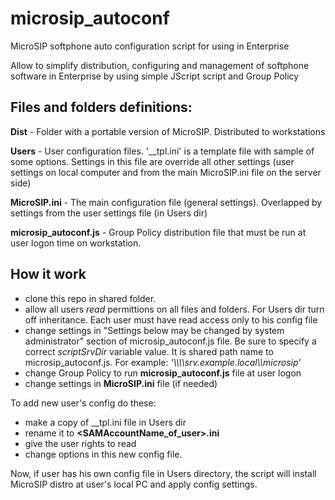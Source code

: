 # microsip_autoconf
MicroSIP softphone auto configuration script for using in Enterprise

Allow to simplify distribution, configuring and management of softphone software in Enterprise 
by using simple JScript script and Group Policy

## Files and folders definitions:

**Dist** - Folder with a portable version of MicroSIP. Distributed to workstations

**Users** - User configuration files. '__tpl.ini' is a template file with sample of some options. 
Settings in this file are override all other settings (user settings on local computer and from the main MicroSIP.ini file on the server side)

**MicroSIP.ini** - The main configuration file (general settings). Overlapped by settings from the user settings file (in Users dir)

**microsip_autoconf.js** - Group Policy distribution file that must be run at user logon time on workstation.

## How it work

- clone this repo in shared folder.
- allow all users *read* permittions on all files and folders. For Users dir turn off inheritance.
Each user must have read access only to his config file
- change settings in "Settings below may be changed by system administrator" section of microsip_autoconf.js file. 
Be sure to specify a correct *scriptSrvDir* variable value. It is shared path name to microsip_autoconf.js.
For example: *'\\\\\\\srv.example.local\\\\microsip'*
- change Group Policy to run **microsip_autoconf.js** file at user logon
- change settings in **MicroSIP.ini** file (if needed)

To add new user's config do these:
- make a copy of __tpl.ini file in Users dir
- rename it to **<SAMAccountName_of_user>.ini**
- give the user rights to read 
- change options in this new config file.

Now, if user has his own config file in Users directory, the script will install MicroSIP distro at user's local PC and apply config settings.
